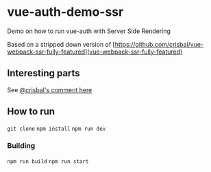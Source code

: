 # vue-auth-demo-ssr

Demo on how to run vue-auth with Server Side Rendering

Based on a stripped down version of [https://github.com/crisbal/vue-webpack-ssr-fully-featured](vue-webpack-ssr-fully-featured)

## Interesting parts

See [@crisbal's comment here](https://github.com/websanova/vue-auth/issues/120#issuecomment-316993838)

## How to run

`git clone`
`npm install`
`npm run dev`

### Building

`npm run build`
`npm run start`
